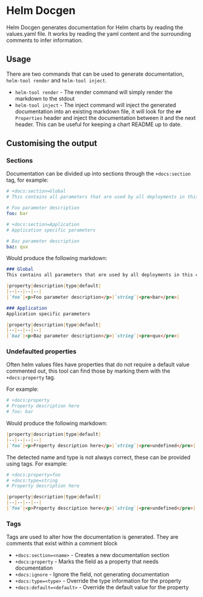 # Helm Docgen

Helm Docgen generates documentation for Helm charts by reading the values.yaml file. It works by reading the yaml content and the surrounding comments to infer information.

## Usage

There are two commands that can be used to generate documentation, `helm-tool render` and `helm-tool inject`.

- `helm-tool render` - The render command will simply render the markdown to the stdout
- `helm-tool inject` - The inject command will inject the generated documentation into an existing markdown file, it will look for the `## Properties` header and inject the documentation between it and the next header. This can be useful for keeping a chart README up to date.

## Customising the output

### Sections

Documentation can be divided up into sections through the `+docs:section` tag, for example:

```yaml
# +docs:section=Global
# This contains all parameters that are used by all deployments in this chart.

# Foo parameter description
foo: bar

# +docs:section=Application
# Application specific parameters

# Baz parameter description
baz: qux
```

Would produce the following markdown:

```markdown
### Global
This contains all parameters that are used by all deployments in this chart.

|property|description|type|default|
|--|--|--|--|
|`foo`|<p>Foo parameter description</p>|`string`|<pre>bar</pre>|

### Application
Application specific parameters

|property|description|type|default|
|--|--|--|--|
|`baz`|<p>Baz parameter description</p>|`string`|<pre>qux</pre>|
```

### Undefaulted properties

Often helm values files have properties that do not require a default value commented out, this tool can find those 
by marking them with the `+docs:property` tag. 

For example:

```yaml
# +docs:property
# Property description here
# foo: bar
```

Would produce the following markdown:

```markdown
|property|description|type|default|
|--|--|--|--|
|`foo`|<p>Property description here</p>|`string`|<pre>undefined</pre>|
```


The detected name and type is not always correct, these can be provided using tags. For example:
```yaml
# +docs:property=foo
# +docs:type=string
# Property description here
```

```markdown
|property|description|type|default|
|--|--|--|--|
|`foo`|<p>Property description here</p>|`string`|<pre>undefined</pre>|
```

### Tags

Tags are used to alter how the documentation is generated. They are comments that exist within a comment block

- `+docs:section=<name>` - Creates a new documentation section
- `+docs:property` - Marks the field as a property that needs documentation
- `+docs:ignore` - Ignore the field, not generating documentation
- `+docs:type=<type>` - Override the type information for the property
- `+docs:default=<default>` - Override the default value for the property


